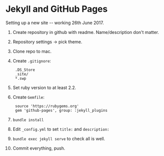 # Jekyll and GitHub Pages

Setting up a new site -- working 26th June 2017.

1. Create repository in github with readme.  Name/description don't matter.
2. Repository settings -> pick theme.
3. Clone repo to mac.
4. Create `.gitignore`:

        .DS_Store
        _site/
        *.swp

5. Set ruby version to at least 2.2.
6. Create `Gemfile`:

        source 'https://rubygems.org'
        gem 'github-pages', group: :jekyll_plugins

7. `bundle install`
8. Edit `_config.yml` to set `title:` and `description:`
9. `bundle exec jekyll serve` to check all is well. 
1. Commit everything, push.
